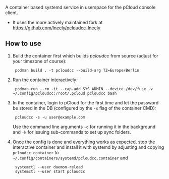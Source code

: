 A container based systemd service in userspace for the pCloud console client.

- It uses the more actively maintained fork at https://github.com/lneely/pcloudcc-lneely

## How to use

1. Build the container first which builds *pcloudcc* from source (adjust for your timezone of course):

        podman build . -t pcloudcc --build-arg TZ=Europe/Berlin

2. Run the container interactively:

        podman run --rm -it --cap-add SYS_ADMIN --device /dev/fuse -v ~/.config/pcloudcc:/root/.pcloud pcloudcc bash

3. In the container, login to pCloud for the first time and let the password be stored in the DB (configured by the `-s` flag of the container CMD):

        pcloudcc -s -u user@example.com

   Use the command line arguments `-d` for running it in the background and `-k` for issuing sub-commands to set up sync folders.

4. Once the config is done and everything works as expected, stop the interactive container and install it with systemd by adjusting and copying `pcloudcc.container` to `~/.config/containers/systemd/pcloudcc.container` and

        systemctl --user daemon-reload
        systemctl --user start pcloudcc
